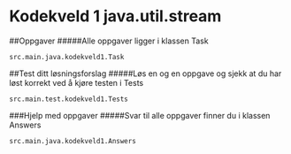 # Kodekveld 1 java.util.stream


##Oppgaver
#####Alle oppgaver ligger i klassen Task
```
src.main.java.kodekveld1.Task
```
##Test ditt løsningsforslag
#####Løs en og en oppgave og sjekk at du har løst korrekt ved å kjøre testen i Tests
```
src.main.test.kodekveld1.Tests
```

###Hjelp med oppgaver
#####Svar til alle oppgaver finner du i klassen Answers
```
src.main.java.kodekveld1.Answers
```